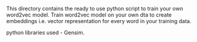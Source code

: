 This directory contains the ready to use python script to train your own word2vec model.
Train word2vec model on your own dta to create embeddings i.e. vector representation for every word in your training data.

python libraries used - Gensim.
